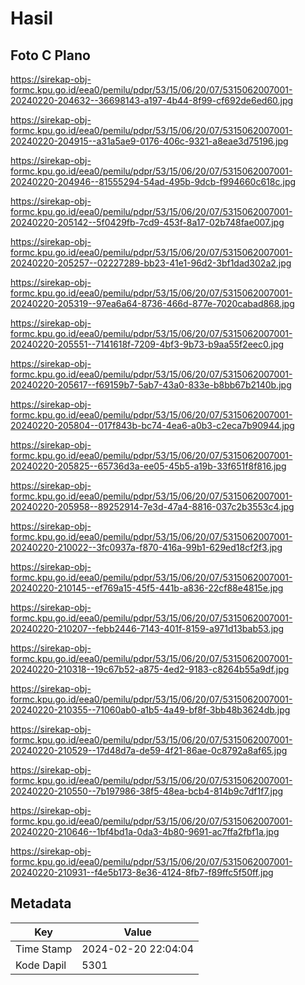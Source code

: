 # Hasil

## Foto C Plano

https://sirekap-obj-formc.kpu.go.id/eea0/pemilu/pdpr/53/15/06/20/07/5315062007001-20240220-204632--36698143-a197-4b44-8f99-cf692de6ed60.jpg

https://sirekap-obj-formc.kpu.go.id/eea0/pemilu/pdpr/53/15/06/20/07/5315062007001-20240220-204915--a31a5ae9-0176-406c-9321-a8eae3d75196.jpg

https://sirekap-obj-formc.kpu.go.id/eea0/pemilu/pdpr/53/15/06/20/07/5315062007001-20240220-204946--81555294-54ad-495b-9dcb-f994660c618c.jpg

https://sirekap-obj-formc.kpu.go.id/eea0/pemilu/pdpr/53/15/06/20/07/5315062007001-20240220-205142--5f0429fb-7cd9-453f-8a17-02b748fae007.jpg

https://sirekap-obj-formc.kpu.go.id/eea0/pemilu/pdpr/53/15/06/20/07/5315062007001-20240220-205257--02227289-bb23-41e1-96d2-3bf1dad302a2.jpg

https://sirekap-obj-formc.kpu.go.id/eea0/pemilu/pdpr/53/15/06/20/07/5315062007001-20240220-205319--97ea6a64-8736-466d-877e-7020cabad868.jpg

https://sirekap-obj-formc.kpu.go.id/eea0/pemilu/pdpr/53/15/06/20/07/5315062007001-20240220-205551--7141618f-7209-4bf3-9b73-b9aa55f2eec0.jpg

https://sirekap-obj-formc.kpu.go.id/eea0/pemilu/pdpr/53/15/06/20/07/5315062007001-20240220-205617--f69159b7-5ab7-43a0-833e-b8bb67b2140b.jpg

https://sirekap-obj-formc.kpu.go.id/eea0/pemilu/pdpr/53/15/06/20/07/5315062007001-20240220-205804--017f843b-bc74-4ea6-a0b3-c2eca7b90944.jpg

https://sirekap-obj-formc.kpu.go.id/eea0/pemilu/pdpr/53/15/06/20/07/5315062007001-20240220-205825--65736d3a-ee05-45b5-a19b-33f651f8f816.jpg

https://sirekap-obj-formc.kpu.go.id/eea0/pemilu/pdpr/53/15/06/20/07/5315062007001-20240220-205958--89252914-7e3d-47a4-8816-037c2b3553c4.jpg

https://sirekap-obj-formc.kpu.go.id/eea0/pemilu/pdpr/53/15/06/20/07/5315062007001-20240220-210022--3fc0937a-f870-416a-99b1-629ed18cf2f3.jpg

https://sirekap-obj-formc.kpu.go.id/eea0/pemilu/pdpr/53/15/06/20/07/5315062007001-20240220-210145--ef769a15-45f5-441b-a836-22cf88e4815e.jpg

https://sirekap-obj-formc.kpu.go.id/eea0/pemilu/pdpr/53/15/06/20/07/5315062007001-20240220-210207--febb2446-7143-401f-8159-a971d13bab53.jpg

https://sirekap-obj-formc.kpu.go.id/eea0/pemilu/pdpr/53/15/06/20/07/5315062007001-20240220-210318--19c67b52-a875-4ed2-9183-c8264b55a9df.jpg

https://sirekap-obj-formc.kpu.go.id/eea0/pemilu/pdpr/53/15/06/20/07/5315062007001-20240220-210355--71060ab0-a1b5-4a49-bf8f-3bb48b3624db.jpg

https://sirekap-obj-formc.kpu.go.id/eea0/pemilu/pdpr/53/15/06/20/07/5315062007001-20240220-210529--17d48d7a-de59-4f21-86ae-0c8792a8af65.jpg

https://sirekap-obj-formc.kpu.go.id/eea0/pemilu/pdpr/53/15/06/20/07/5315062007001-20240220-210550--7b197986-38f5-48ea-bcb4-814b9c7df1f7.jpg

https://sirekap-obj-formc.kpu.go.id/eea0/pemilu/pdpr/53/15/06/20/07/5315062007001-20240220-210646--1bf4bd1a-0da3-4b80-9691-ac7ffa2fbf1a.jpg

https://sirekap-obj-formc.kpu.go.id/eea0/pemilu/pdpr/53/15/06/20/07/5315062007001-20240220-210931--f4e5b173-8e36-4124-8fb7-f89ffc5f50ff.jpg


## Metadata

| Key        | Value               |
| ---------- | ------------------- |
| Time Stamp | 2024-02-20 22:04:04 |
| Kode Dapil | 5301                |



